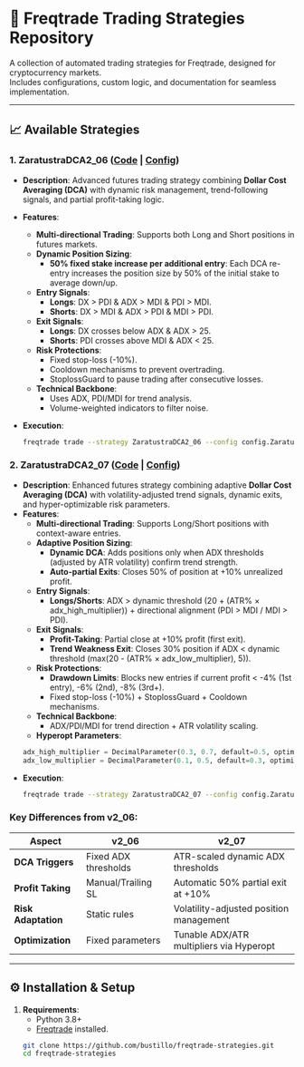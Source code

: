 # 🚀 Freqtrade Trading Strategies Repository  
A collection of automated trading strategies for Freqtrade, designed for cryptocurrency markets.  
Includes configurations, custom logic, and documentation for seamless implementation.  

---

## 📈 Available Strategies  

### 1. **ZaratustraDCA2_06** ([Code](ZaratustraDCA/ZaratustraDCA2_06.py) | [Config](ZaratustraDCA/config.ZaratustraDCA2_06.json))  
- **Description**: Advanced futures trading strategy combining **Dollar Cost Averaging (DCA)** with dynamic risk management, trend-following signals, and partial profit-taking logic.  
- **Features**:  
  - **Multi-directional Trading**: Supports both Long and Short positions in futures markets.  
  - **Dynamic Position Sizing**:  
    - **50% fixed stake increase per additional entry**: Each DCA re-entry increases the position size by 50% of the initial stake to average down/up.
  - **Entry Signals**:  
    - **Longs**: DX > PDI & ADX > MDI & PDI > MDI.  
    - **Shorts**: DX > MDI & ADX > PDI & MDI > PDI.  
  - **Exit Signals**:  
    - **Longs**: DX crosses below ADX & ADX > 25.  
    - **Shorts**: PDI crosses above MDI & ADX < 25.
  - **Risk Protections**:  
    - Fixed stop-loss (-10%).  
    - Cooldown mechanisms to prevent overtrading.  
    - StoplossGuard to pause trading after consecutive losses.  
  - **Technical Backbone**:  
    - Uses ADX, PDI/MDI for trend analysis.  
    - Volume-weighted indicators to filter noise.  

- **Execution**:  
  ```bash  
  freqtrade trade --strategy ZaratustraDCA2_06 --config config.ZaratustraDCA2_06.json  

### 2. **ZaratustraDCA2_07** ([Code](ZaratustraDCA/ZaratustraDCA2_07.py) | [Config](ZaratustraDCA/config.ZaratustraDCA2_07.json))  
- **Description**: Enhanced futures strategy combining adaptive **Dollar Cost Averaging (DCA)** with volatility-adjusted trend signals, dynamic exits, and hyper-optimizable risk parameters.  
- **Features**:  
  - **Multi-directional Trading**: Supports Long/Short positions with context-aware entries. 
  - **Adaptive Position Sizing**:  
    - **Dynamic DCA**:  Adds positions only when ADX thresholds (adjusted by ATR volatility) confirm trend strength.
    - **Auto-partial Exits**:  Closes 50% of position at +10% unrealized profit.
  - **Entry Signals**:  
    - **Longs/Shorts**: ADX > dynamic threshold (20 + (ATR% × adx_high_multiplier)) + directional alignment (PDI > MDI / MDI > PDI).    
  - **Exit Signals**:  
    - **Profit-Taking**: Partial close at +10% profit (first exit).  
    - **Trend Weakness Exit**: Closes 30% position if ADX < dynamic threshold (max(20 - (ATR% × adx_low_multiplier), 5)).
  - **Risk Protections**:  
    - **Drawdown Limits**: Blocks new entries if current profit < -4% (1st entry), -6% (2nd), -8% (3rd+). 
    - Fixed stop-loss (-10%) + StoplossGuard + Cooldown mechanisms.  
  - **Technical Backbone**:  
    - ADX/PDI/MDI for trend direction + ATR volatility scaling. 
  - **Hyperopt Parameters**:  
  ```python  
  adx_high_multiplier = DecimalParameter(0.3, 0.7, default=0.5, optimize=True)  # Aggressiveness in strong trends 
  adx_low_multiplier = DecimalParameter(0.1, 0.5, default=0.3, optimize=True)   # Sensitivity to trend weakness

- **Execution**:  
  ```bash  
  freqtrade trade --strategy ZaratustraDCA2_07 --config config.ZaratustraDCA2_07.json  

### Key Differences from v2_06:

| Aspect               | v2_06                          | v2_07                                   |
|----------------------|--------------------------------|-----------------------------------------|
| **DCA Triggers**     | Fixed ADX thresholds           | ATR-scaled dynamic ADX thresholds       |
| **Profit Taking**    | Manual/Trailing SL             | Automatic 50% partial exit at +10%      |
| **Risk Adaptation**  | Static rules                   | Volatility-adjusted position management |
| **Optimization**     | Fixed parameters               | Tunable ADX/ATR multipliers via Hyperopt|

---

## ⚙️ Installation & Setup  

1. **Requirements**:  
   - Python 3.8+  
   - [Freqtrade](https://www.freqtrade.io/) installed.  
   ```bash  
   git clone https://github.com/bustillo/freqtrade-strategies.git  
   cd freqtrade-strategies  
